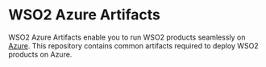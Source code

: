 # WSO2 Azure Artifacts

WSO2 Azure Artifacts enable you to run WSO2 products seamlessly on [Azure](https://azure.microsoft.com). This repository contains common artifacts required to deploy WSO2 products on Azure.

